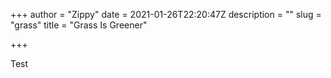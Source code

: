 +++
author = "Zippy"
date = 2021-01-26T22:20:47Z
description = ""
slug = "grass"
title = "Grass Is Greener"

+++

Test
